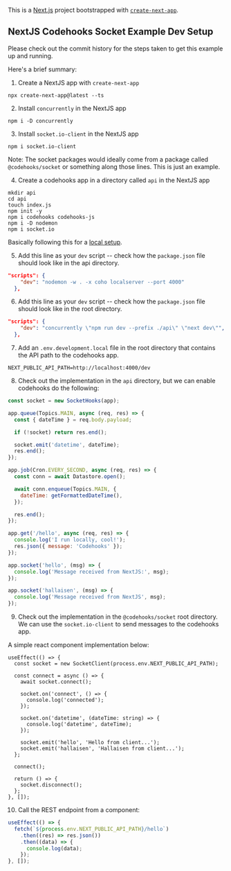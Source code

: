 This is a [Next.js](https://nextjs.org/) project bootstrapped with [`create-next-app`](https://github.com/vercel/next.js/tree/canary/packages/create-next-app).

## NextJS Codehooks Socket Example Dev Setup

Please check out the commit history for the steps taken to get this example up and running.

Here's a brief summary:

1. Create a NextJS app with `create-next-app`

```
npx create-next-app@latest --ts
```

2. Install `concurrently` in the NextJS app

```
npm i -D concurrently
```

3. Install `socket.io-client` in the NextJS app

```
npm i socket.io-client
```

Note: The socket packages would ideally come from a package called `@codehooks/socket` or something along those lines. This is just an example.

4. Create a codehooks app in a directory called `api` in the NextJS app

```
mkdir api
cd api
touch index.js
npm init -y
npm i codehooks codehooks-js
npm i -D nodemon
npm i socket.io
```

Basically following this for a [local setup](https://codehooks.io/docs/localdev).

5. Add this line as your `dev` script -- check how the `package.json` file should look like in the api directory.

```json
"scripts": {
    "dev": "nodemon -w . -x coho localserver --port 4000"
  },
```

6. Add this line as your `dev` script -- check how the `package.json` file should look like in the root directory.

```json
"scripts": {
    "dev": "concurrently \"npm run dev --prefix ./api\" \"next dev\"",
  },
```

7. Add an `.env.development.local` file in the root directory that contains the API path to the codehooks app.

```
NEXT_PUBLIC_API_PATH=http://localhost:4000/dev
```

8. Check out the implementation in the `api` directory, but we can enable codehooks do the following:

```js
const socket = new SocketHooks(app);

app.queue(Topics.MAIN, async (req, res) => {
  const { dateTime } = req.body.payload;

  if (!socket) return res.end();

  socket.emit('datetime', dateTime);
  res.end();
});

app.job(Cron.EVERY_SECOND, async (req, res) => {
  const conn = await Datastore.open();

  await conn.enqueue(Topics.MAIN, {
    dateTime: getFormattedDateTime(),
  });

  res.end();
});

app.get('/hello', async (req, res) => {
  console.log('I run locally, cool!');
  res.json({ message: 'Codehooks' });
});

app.socket('hello', (msg) => {
  console.log('Message received from NextJS:', msg);
});

app.socket('hallaisen', (msg) => {
  console.log('Message received from NextJS', msg);
});
```

9. Check out the implementation in the `@codehooks/socket` root directory. We can use the `socket.io-client` to send messages to the codehooks app.

A simple react component implementation below:

```tsx
useEffect(() => {
  const socket = new SocketClient(process.env.NEXT_PUBLIC_API_PATH);

  const connect = async () => {
    await socket.connect();

    socket.on('connect', () => {
      console.log('connected');
    });

    socket.on('datetime', (dateTime: string) => {
      console.log('datetime', dateTime);
    });

    socket.emit('hello', 'Hello from client...');
    socket.emit('hallaisen', 'Hallaisen from client...');
  };

  connect();

  return () => {
    socket.disconnect();
  };
}, []);
```

10. Call the REST endpoint from a component:

```jsx
useEffect(() => {
  fetch(`${process.env.NEXT_PUBLIC_API_PATH}/hello`)
    .then((res) => res.json())
    .then((data) => {
      console.log(data);
    });
}, []);
```
